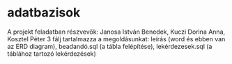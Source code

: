 # adatbazisok
A projekt feladatban részvevők: Janosa István Benedek, Kuczi Dorina Anna, Kosztel Péter
3 fálj tartalmazza a megoldásunkat: leírás (word és ebben van az ERD diagram), beadandó.sql (a tábla felépítése), lekérdezesek.sql (a táblához tartozó lekérdezések)
